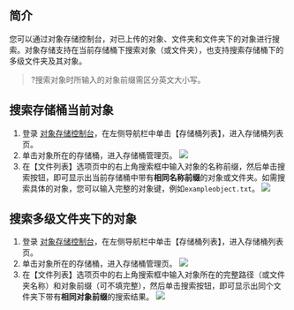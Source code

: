 ## 简介
您可以通过对象存储控制台，对已上传的对象、文件夹和文件夹下的对象进行搜索。对象存储支持在当前存储桶下搜索对象（或文件夹），也支持搜索存储桶下的多级文件夹及其对象。

>?搜索对象时所输入的对象前缀需区分英文大小写。

## 搜索存储桶当前对象

1. 登录 [对象存储控制台](https://console.cloud.tencent.com/cos5)，在左侧导航栏中单击【存储桶列表】，进入存储桶列表页。
2. 单击对象所在的存储桶，进入存储桶管理页。
![](https://main.qcloudimg.com/raw/6d92fb574aa46a8f23ce601ea53fd981.jpg)
3. 在【文件列表】选项页中的右上角搜索框中输入对象的名称前缀，然后单击搜索按钮，即可显示出当前存储桶中带有**相同名称前缀**的对象或文件夹。如需搜索具体的对象，您可以输入完整的对象键，例如`exampleobject.txt`。
![](https://main.qcloudimg.com/raw/a5fb2291a2285fe262f245b1f171110c.png)

## 搜索多级文件夹下的对象

1. 登录 [对象存储控制台](https://console.cloud.tencent.com/cos5)，在左侧导航栏中单击【存储桶列表】，进入存储桶列表页。
2. 单击对象所在的存储桶，进入存储桶管理页。
![](https://main.qcloudimg.com/raw/6d92fb574aa46a8f23ce601ea53fd981.jpg)
3. 在【文件列表】选项页中的右上角搜索框中输入对象所在的完整路径（或文件夹名称）和对象前缀（可不填完整），然后单击搜索按钮，即可显示出同个文件夹下带有**相同对象前缀**的搜索结果。
![](https://main.qcloudimg.com/raw/2b891e52bc85a0bcdea815d2d4bb4b35.png)
